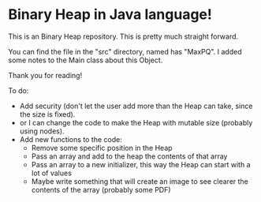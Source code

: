 # Binary Heap in Java language!


This is an Binary Heap repository. This is pretty much straight forward.

You can find the file in the "src" directory, named has "MaxPQ". I added some notes to the Main class about this Object.

Thank you for reading!

To do:
* Add security (don't let the user add more than the Heap can take, since the size is fixed).
* or I can change the code to make the Heap with mutable size (probably using nodes).
* Add new functions to the code:
    * Remove some specific position in the Heap
    * Pass an array and add to the heap the contents of that array
    * Pass an array to a new initializer, this way the Heap can start with a lot of values
    * Maybe write something that will create an image to see clearer the contents of the array (probably some PDF)
    

